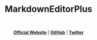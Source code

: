 <h1 align="center">MarkdownEditorPlus</h1>

<br />

<p align="center">
    <strong><a href="https://writening.monster2408.com/">Official Website</a></strong> |
    <strong><a href="https://github.com/Monster2408">GitHub</a></strong> |
    <strong><a href="https://twitter.com/monster_2408">Twitter</a></strong>
</p>